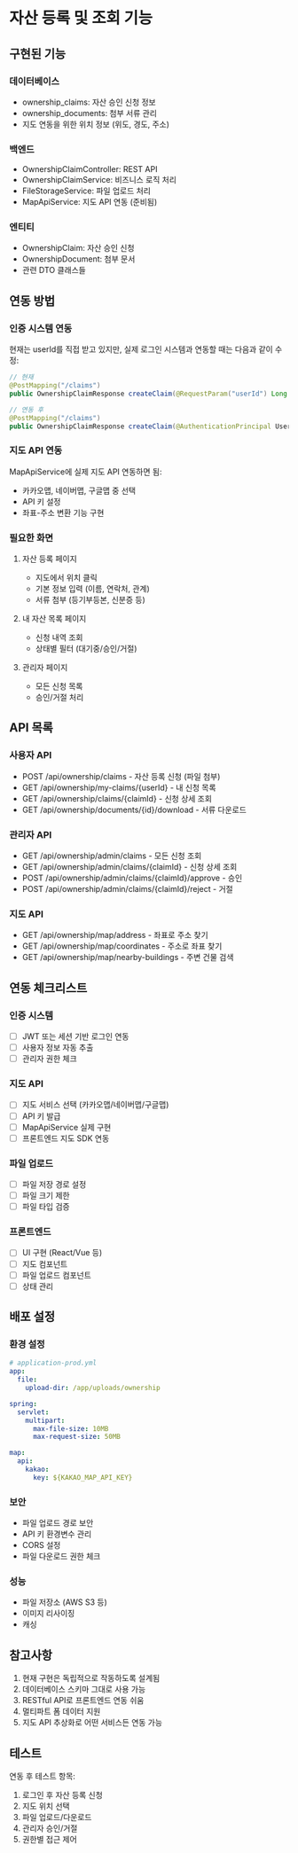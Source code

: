 # 자산 등록 및 조회 기능

## 구현된 기능

### 데이터베이스

- ownership_claims: 자산 승인 신청 정보
- ownership_documents: 첨부 서류 관리
- 지도 연동을 위한 위치 정보 (위도, 경도, 주소)

### 백엔드

- OwnershipClaimController: REST API
- OwnershipClaimService: 비즈니스 로직 처리
- FileStorageService: 파일 업로드 처리
- MapApiService: 지도 API 연동 (준비됨)

### 엔티티

- OwnershipClaim: 자산 승인 신청
- OwnershipDocument: 첨부 문서
- 관련 DTO 클래스들

## 연동 방법

### 인증 시스템 연동

현재는 userId를 직접 받고 있지만, 실제 로그인 시스템과 연동할 때는 다음과 같이 수정:

```java
// 현재
@PostMapping("/claims")
public OwnershipClaimResponse createClaim(@RequestParam("userId") Long userId, ...)

// 연동 후
@PostMapping("/claims")
public OwnershipClaimResponse createClaim(@AuthenticationPrincipal UserDetails user, ...)
```

### 지도 API 연동

MapApiService에 실제 지도 API 연동하면 됨:

- 카카오맵, 네이버맵, 구글맵 중 선택
- API 키 설정
- 좌표-주소 변환 기능 구현

### 필요한 화면

1. 자산 등록 페이지

   - 지도에서 위치 클릭
   - 기본 정보 입력 (이름, 연락처, 관계)
   - 서류 첨부 (등기부등본, 신분증 등)

2. 내 자산 목록 페이지

   - 신청 내역 조회
   - 상태별 필터 (대기중/승인/거절)

3. 관리자 페이지
   - 모든 신청 목록
   - 승인/거절 처리

## API 목록

### 사용자 API

- POST /api/ownership/claims - 자산 등록 신청 (파일 첨부)
- GET /api/ownership/my-claims/{userId} - 내 신청 목록
- GET /api/ownership/claims/{claimId} - 신청 상세 조회
- GET /api/ownership/documents/{id}/download - 서류 다운로드

### 관리자 API

- GET /api/ownership/admin/claims - 모든 신청 조회
- GET /api/ownership/admin/claims/{claimId} - 신청 상세 조회
- POST /api/ownership/admin/claims/{claimId}/approve - 승인
- POST /api/ownership/admin/claims/{claimId}/reject - 거절

### 지도 API

- GET /api/ownership/map/address - 좌표로 주소 찾기
- GET /api/ownership/map/coordinates - 주소로 좌표 찾기
- GET /api/ownership/map/nearby-buildings - 주변 건물 검색

## 연동 체크리스트

### 인증 시스템

- [ ] JWT 또는 세션 기반 로그인 연동
- [ ] 사용자 정보 자동 추출
- [ ] 관리자 권한 체크

### 지도 API

- [ ] 지도 서비스 선택 (카카오맵/네이버맵/구글맵)
- [ ] API 키 발급
- [ ] MapApiService 실제 구현
- [ ] 프론트엔드 지도 SDK 연동

### 파일 업로드

- [ ] 파일 저장 경로 설정
- [ ] 파일 크기 제한
- [ ] 파일 타입 검증

### 프론트엔드

- [ ] UI 구현 (React/Vue 등)
- [ ] 지도 컴포넌트
- [ ] 파일 업로드 컴포넌트
- [ ] 상태 관리

## 배포 설정

### 환경 설정

```yaml
# application-prod.yml
app:
  file:
    upload-dir: /app/uploads/ownership

spring:
  servlet:
    multipart:
      max-file-size: 10MB
      max-request-size: 50MB

map:
  api:
    kakao:
      key: ${KAKAO_MAP_API_KEY}
```

### 보안

- 파일 업로드 경로 보안
- API 키 환경변수 관리
- CORS 설정
- 파일 다운로드 권한 체크

### 성능

- 파일 저장소 (AWS S3 등)
- 이미지 리사이징
- 캐싱

## 참고사항

1. 현재 구현은 독립적으로 작동하도록 설계됨
2. 데이터베이스 스키마 그대로 사용 가능
3. RESTful API로 프론트엔드 연동 쉬움
4. 멀티파트 폼 데이터 지원
5. 지도 API 추상화로 어떤 서비스든 연동 가능

## 테스트

연동 후 테스트 항목:

1. 로그인 후 자산 등록 신청
2. 지도 위치 선택
3. 파일 업로드/다운로드
4. 관리자 승인/거절
5. 권한별 접근 제어
